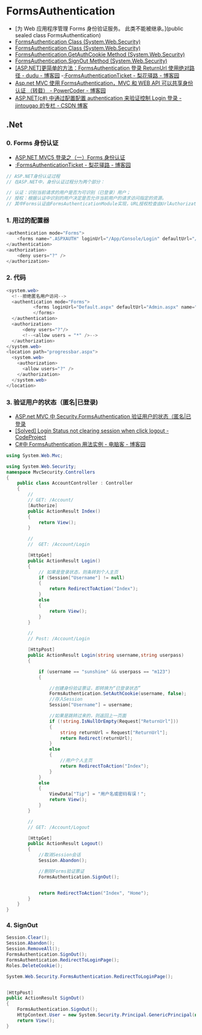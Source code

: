 # FormsAuthentication

- [为 Web 应用程序管理 Forms 身份验证服务。 此类不能被继承。](public sealed class FormsAuthentication)
- [FormsAuthentication Class (System.Web.Security)](https://docs.microsoft.com/zh-cn/dotnet/api/system.web.security.formsauthentication?redirectedfrom=MSDN&view=netframework-4.7.2)
- [FormsAuthentication Class (System.Web.Security)](https://docs.microsoft.com/en-us/dotnet/api/system.web.security.formsauthentication?view=netframework-4.8)
- [FormsAuthentication.GetAuthCookie Method (System.Web.Security)](https://docs.microsoft.com/en-us/dotnet/api/system.web.security.formsauthentication.getauthcookie?view=netframework-4.8)
- [FormsAuthentication.SignOut Method (System.Web.Security)](https://docs.microsoft.com/en-us/dotnet/api/system.web.security.formsauthentication.signout?view=netframework-4.8)
- [[ASP.NET]更简单的方法：FormsAuthentication 登录 ReturnUrl 使用绝对路径 - dudu - 博客园](https://www.cnblogs.com/dudu/p/formsauthentication-returnurl-absoluteuri.html) -[;FormsAuthenticationTicket - 梨花驿路 - 博客园](https://www.cnblogs.com/joeylee/p/3521131.html)
- [Asp.net MVC 使用 FormsAuthentication，MVC 和 WEB API 可以共享身份认证 （转载） - PowerCoder - 博客园](https://www.cnblogs.com/OpenCoder/p/6869168.html)
- [ASP.NET(c#) 中通过配置配置 authentication 来验证控制 Login 登录 - jintougao 的专栏 - CSDN 博客](https://blog.csdn.net/jintougao/article/details/42267807)

## .Net

### 0. Forms 身份认证

- [ASP.NET MVC5 登录之（一）Forms 身份认证](https://www.jianshu.com/p/f0bffd09e1df)
- [;FormsAuthenticationTicket - 梨花驿路 - 博客园](https://www.cnblogs.com/joeylee/p/3521131.html)

```c#
// ASP.NET身份认证过程
// 在ASP.NET中，身份认证过程分为两个部分：

// 认证：识别当前请求的用户是否为可识别（已登录）用户；
// 授权：根据认证中识别的用户决定是否允许当前用户的请求访问指定的资源。
// 其中Forms认证由FormsAuthenticationModule实现，URL授权检查由UrlAuthorizationModule实现
```

### 1. 用过的配置器

```c#
<authentication mode="Forms">
    <forms name=".ASPXAUTH" loginUrl="/App/Console/Login" defaultUrl="/App/Console" protection="All" timeout="1400" path="/" requireSSL="false" slidingExpiration="false" enableCrossAppRedirects="false" cookieless="UseDeviceProfile" domain="" />
</authentication>
<authorization>
    <deny users="?" />
</authorization>
```

### 2. 代码

```c#
<system.web>
  <!--拒绝匿名用户访问-->
  <authentication mode="Forms">
          <forms loginUrl="Default.aspx" defaultUrl="Admin.aspx" name=".ASPXFORMSAUTH">
          </forms>
  </authentication>
  <authorization>
      <deny users="?"/>
      <!--<allow users = "*" />-->
  </authorization>
</system.web>
<location path="progressbar.aspx">
  <system.web>
    <authorization>
      <allow users="?" />
    </authorization>
  </system.web>
</location>
```

### 3. 验证用户的状态（匿名|已登录)

- [ASP.net MVC 中 Security.FormsAuthentication 验证用户的状态（匿名|已登录](https://www.cnblogs.com/ylbtech/archive/2012/08/23/2652394.html)
- [[Solved] Login Status not clearing session when click logout - CodeProject](https://www.codeproject.com/Questions/287701/Login-Status-not-clearing-session-when-click-logou)
- [C#中 FormsAuthentication 用法实例 - 电脑客 - 博客园](https://www.cnblogs.com/zhaoyongjiang/p/7065843.html)

```c#
using System.Web.Mvc;

using System.Web.Security;
namespace MvcSecurity.Controllers
{
    public class AccountController : Controller
    {
        //
        // GET: /Account/
        [Authorize]
        public ActionResult Index()
        {
            return View();
        }

        //
        //  GET: /Account/Login

        [HttpGet]
        public ActionResult Login()
        {
            // 如果是登录状态，则条转到个人主页
            if (Session["Username"] != null)
            {
                return RedirectToAction("Index");
            }
            else
            {
                return View();
            }
        }

        //
        // Post: /Account/Login

        [HttpPost]
        public ActionResult Login(string username,string userpass)
        {

            if (username == "sunshine" && userpass == "m123")
            {

                //创建身份验证票证，即转换为“已登录状态”
                FormsAuthentication.SetAuthCookie(username, false);
                //存入Session
                Session["Username"] = username;

                //如果是跳转过来的，则返回上一页面
                if (!string.IsNullOrEmpty(Request["ReturnUrl"]))
                {
                    string returnUrl = Request["ReturnUrl"];
                    return Redirect(returnUrl);
                }
                else
                {
                    //用户个人主页
                    return RedirectToAction("Index");
                }
            }
            else
            {
                ViewData["Tip"] = "用户名或密码有误！";
                return View();
            }
        }

        //
        // GET: /Account/Logout

        [HttpGet]
        public ActionResult Logout()
        {
            //取消Session会话
            Session.Abandon();

            //删除Forms验证票证
            FormsAuthentication.SignOut();


            return RedirectToAction("Index", "Home");
        }
    }
}
```

### 4. SignOut

```c#
Session.Clear();
Session.Abandon();
Session.RemoveAll();
FormsAuthentication.SignOut();
FormsAuthentication.RedirectToLoginPage();
Roles.DeleteCookie();

System.Web.Security.FormsAuthentication.RedirectToLoginPage();


[HttpPost]
public ActionResult SignOut()
{
    FormsAuthentication.SignOut();
    HttpContext.User = new System.Security.Principal.GenericPrincipal(new System.Security.Principal.GenericIdentity(string.Empty), null);
    return View();
}

```
